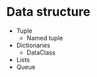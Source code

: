 # Data structure

+ Tuple
    + Named tuple
+ Dictionaries
    + DataClass    
+ Lists
+ Queue
    
    